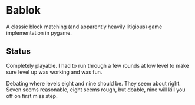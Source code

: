 # Bablok

A classic block matching (and apparently heavily litigious) game implementation in pygame.

## Status

Completely playable.  I had to run through a few rounds at low level to make sure level up was working and was fun.

Debating where levels eight and nine should be.  They seem about right.
Seven seems reasonable, eight seems rough, but doable, nine will kill you off on first miss step.

